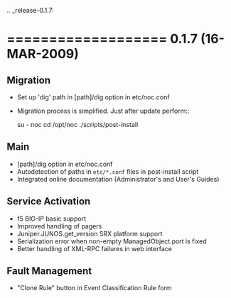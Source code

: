 .. _release-0.1.7:

===================
0.1.7 (16-MAR-2009)
===================

Migration
---------
* Set up 'dig' path in [path]/dig option in etc/noc.conf
* Migration process is simplified. Just after update perform::

    su - noc
    cd /opt/noc
    ./scripts/post-install
  
Main
----
* [path]/dig option in etc/noc.conf
* Autodetection of paths in `etc/*.conf` files in post-install script
* Integrated online documentation (Administrator's and User's Guides)

Service Activation
------------------
* f5 BIG-IP basic support
* Improved handling of pagers
* Juniper.JUNOS.get_version SRX platform support
* Serialization error when non-empty ManagedObject.port is fixed
* Better handling of XML-RPC failures in web interface

Fault Management
----------------
* "Clone Rule" button in Event Classification Rule form
